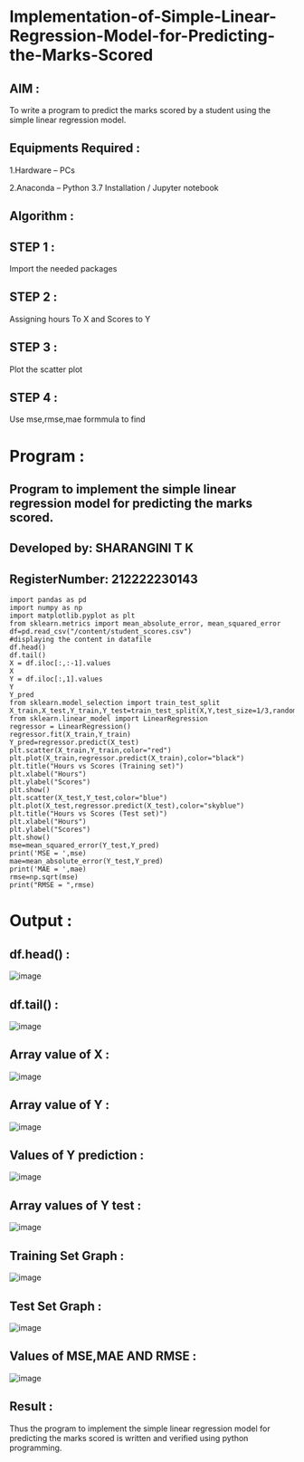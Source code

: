 # Implementation-of-Simple-Linear-Regression-Model-for-Predicting-the-Marks-Scored
## AIM :
To write a program to predict the marks scored by a student using the simple linear regression model.

## Equipments Required :
1.Hardware – PCs

2.Anaconda – Python 3.7 Installation / Jupyter notebook
## Algorithm :
## STEP 1 :
Import the needed packages
## STEP 2 :
Assigning hours To X and Scores to Y
## STEP 3 :
Plot the scatter plot
## STEP 4 :
Use mse,rmse,mae formmula to find

# Program :

## Program to implement the simple linear regression model for predicting the marks scored.
## Developed by: SHARANGINI T K
## RegisterNumber: 212222230143
```
import pandas as pd
import numpy as np
import matplotlib.pyplot as plt
from sklearn.metrics import mean_absolute_error, mean_squared_error
df=pd.read_csv("/content/student_scores.csv")
#displaying the content in datafile
df.head()
df.tail()
X = df.iloc[:,:-1].values
X  
Y = df.iloc[:,1].values
Y
Y_pred
from sklearn.model_selection import train_test_split
X_train,X_test,Y_train,Y_test=train_test_split(X,Y,test_size=1/3,random_state=0)
from sklearn.linear_model import LinearRegression
regressor = LinearRegression()
regressor.fit(X_train,Y_train)
Y_pred=regressor.predict(X_test)
plt.scatter(X_train,Y_train,color="red")
plt.plot(X_train,regressor.predict(X_train),color="black")
plt.title("Hours vs Scores (Training set)")
plt.xlabel("Hours")
plt.ylabel("Scores")
plt.show()
plt.scatter(X_test,Y_test,color="blue")
plt.plot(X_test,regressor.predict(X_test),color="skyblue")
plt.title("Hours vs Scores (Test set)")
plt.xlabel("Hours")
plt.ylabel("Scores")
plt.show()
mse=mean_squared_error(Y_test,Y_pred)
print('MSE = ',mse)
mae=mean_absolute_error(Y_test,Y_pred)
print('MAE = ',mae)
rmse=np.sqrt(mse)
print("RMSE = ",rmse)
```
# Output :
## df.head() :
![image](https://github.com/shara56/Implementation-of-Simple-Linear-Regression-Model-for-Predicting-the-Marks-Scored/assets/113497104/10f2e6a4-624a-4600-a0b3-483a943cae62)
## df.tail() :
![image](https://github.com/shara56/Implementation-of-Simple-Linear-Regression-Model-for-Predicting-the-Marks-Scored/assets/113497104/58c07cf7-d966-426c-a80c-dcf248d94798)
## Array value of X :
![image](https://github.com/shara56/Implementation-of-Simple-Linear-Regression-Model-for-Predicting-the-Marks-Scored/assets/113497104/13ff22d1-3be3-42e0-b371-3c72bfe05ff2)
## Array value of Y :
![image](https://github.com/shara56/Implementation-of-Simple-Linear-Regression-Model-for-Predicting-the-Marks-Scored/assets/113497104/3124e313-f372-44dd-86d9-beb85bf84ece)
## Values of Y prediction :
![image](https://github.com/shara56/Implementation-of-Simple-Linear-Regression-Model-for-Predicting-the-Marks-Scored/assets/113497104/066bcdd3-4000-4b4a-8f04-3684c3bf731d)
## Array values of Y test :
![image](https://github.com/shara56/Implementation-of-Simple-Linear-Regression-Model-for-Predicting-the-Marks-Scored/assets/113497104/f9597eb4-7dd1-4e21-a1f0-034cf58346a6)
## Training Set Graph :
![image](https://github.com/shara56/Implementation-of-Simple-Linear-Regression-Model-for-Predicting-the-Marks-Scored/assets/113497104/3a8bc460-ddc9-419b-8fc2-36c6f03ab3b3)
## Test Set Graph :
![image](https://github.com/shara56/Implementation-of-Simple-Linear-Regression-Model-for-Predicting-the-Marks-Scored/assets/113497104/159621e9-114e-456d-9e50-5c42155d6747)
## Values of MSE,MAE AND RMSE :
![image](https://github.com/shara56/Implementation-of-Simple-Linear-Regression-Model-for-Predicting-the-Marks-Scored/assets/113497104/fdc45ed3-bd9b-44fb-8e81-53bcf701f69d)
## Result :
Thus the program to implement the simple linear regression model for predicting the marks scored is written and verified using python programming.









